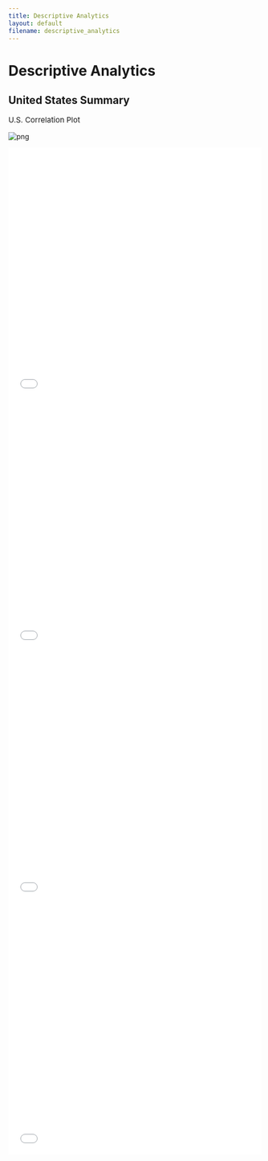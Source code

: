 ```yaml
---
title: Descriptive Analytics 
layout: default
filename: descriptive_analytics
---
```



# Descriptive Analytics

## United States Summary


<p style='font-size: 15px'>U.S. Correlation Plot</p>



![png](descriptive_analytics_files/descriptive_analytics_7_1.png)


<iframe src="../assets/img/Bokeh/Total_Pop_Plot.html"
    sandbox="allow-same-origin allow-scripts"
    width="100%"
    height="500"
    scrolling="no"
    seamless="seamless"
    frameborder="0">
</iframe>

<iframe src="../assets/img/Bokeh/BLM_Gov_Cases_Plot.html"
    sandbox="allow-same-origin allow-scripts"
    width="100%"
    height="500"
    scrolling="no"
    seamless="seamless"
    frameborder="0">
</iframe>

<iframe src="../assets/img/Bokeh/County_Density_Plot.html"
    sandbox="allow-same-origin allow-scripts"
    width="100%"
    height="500"
    scrolling="no"
    seamless="seamless"
    frameborder="0">
</iframe>

<iframe src="../assets/img/Bokeh/Lockdown_Rating_Plot.html"
    sandbox="allow-same-origin allow-scripts"
    width="100%"
    height="500"
    scrolling="no"
    seamless="seamless"
    frameborder="0">
</iframe>
